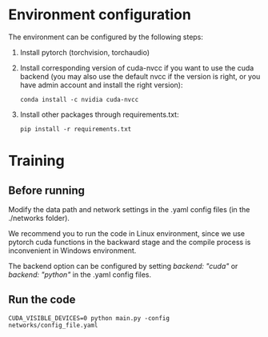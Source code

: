# Environment configuration

The environment can be configured by the following steps:

1. Install pytorch (torchvision, torchaudio)

2. Install corresponding version of cuda-nvcc if you want to use the cuda backend (you may also use the default nvcc if the version is right, or you have admin account and install the right version):
	```shell
	conda install -c nvidia cuda-nvcc
	```
	
3. Install other packages through requirements.txt:

   ```shell
   pip install -r requirements.txt
   ```

# Training

## Before running

Modify the data path and network settings in the .yaml config files (in the ./networks folder).

We recommend you to run the code in Linux environment, since we use pytorch cuda functions in the backward stage and the compile process is inconvenient in Windows environment.

The backend option can be configured by setting *backend: "cuda"* or *backend: "python"* in the .yaml config files.

## Run the code
```shell
CUDA_VISIBLE_DEVICES=0 python main.py -config networks/config_file.yaml
```
